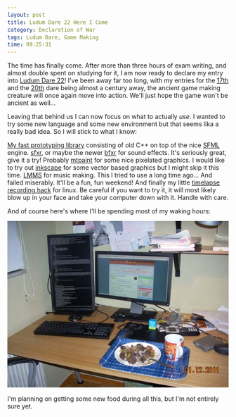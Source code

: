 ```yaml
---
layout: post
title: Ludum Dare 22 Here I Come
category: Declaration of War
tags: Ludum Dare, Game Making
time: 09:25:31
---
```

The time has finally come. After more than three hours of exam writing, and almost double spent on studying for it, I am now ready to declare my entry into [Ludum Dare 22](http://www.ludumdare.com/compo/)! I've been away far too long, with my entries for the [17th](/blog/2010/04/26/beebop_the_island_hopper/) and the [20th](/blog/2011/05/02/my_minions/) dare being almost a century away, the ancient game making creature will once again move into action. We'll just hope the game won't be ancient as well...

Leaving that behind us I can now focus on what to actually *use*. I wanted to try some new language and some new environment but that seems lika a really bad idea. So I will stick to what I know:

[My fast prototyping library](https://github.com/treeman/7days) consisting of old C++ on top of the nice [SFML](http://www.sfml-dev.org/) engine.
[sfxr](http://www.drpetter.se/project_sfxr.html), or maybe the newer [bfxr](http://www.bfxr.net/) for sound effects. It's seriously great, give it a try!
Probably [mtpaint](http://mtpaint.sourceforge.net/) for some nice pixelated graphics. I would like to try out [inkscape](http://inkscape.org/) for some vector based graphics but I might skip it this time.
[LMMS](http://lmms.sourceforge.net/) for music making. This I tried to use a long time ago... And failed miserably. It'll be a fun, fun weekend!
And finally my little [timelapse recording hack](https://github.com/treeman/Treebot) for linux. Be careful if you want to try it, it will most likely blow up in your face and take your computer down with it. Handle with care.

And of course here's where I'll be spending most of my waking hours:

![Ludum Dare 22 setup](/images/LD_setup.jpg)

I'm planning on getting some new food during all this, but I'm not entirely sure yet.

